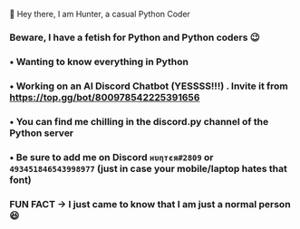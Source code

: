👋 Hey there, I am Hunter, a casual Python Coder

### **Beware**, I have a fetish for Python and Python coders 😉

### • Wanting to know everything in Python

### • Working on an AI Discord Chatbot (YESSSS!!!) . Invite it from https://top.gg/bot/800978542225391656

### • You can find me chilling in the discord.py channel of the Python server

### • Be sure to add me on Discord `нυηтєя#2809` or `493451846543998977` (just in case your mobile/laptop hates that font)



### **FUN FACT -> I just came to know that I am just a normal person 😆**
